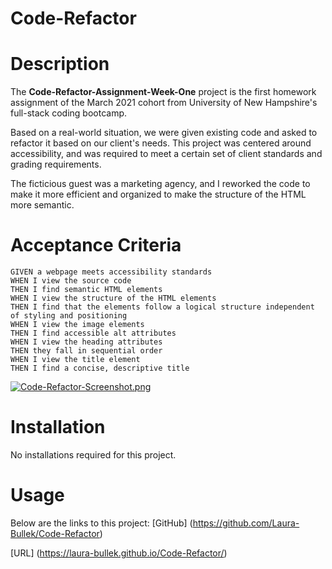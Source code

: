 # Code-Refactor

# Description
The **Code-Refactor-Assignment-Week-One** project is the first homework assignment of the March 2021 cohort from University of New Hampshire's full-stack coding bootcamp. 

Based on a real-world situation, we were given existing code and asked to refactor it based on our client's needs. This project was centered around accessibility, and was required to meet a certain set of client standards and grading requirements.

The ficticious guest was a marketing agency, and I reworked the code to make it more efficient and organized to make the structure of the HTML more semantic.

# Acceptance Criteria
```
GIVEN a webpage meets accessibility standards
WHEN I view the source code
THEN I find semantic HTML elements
WHEN I view the structure of the HTML elements
THEN I find that the elements follow a logical structure independent of styling and positioning
WHEN I view the image elements
THEN I find accessible alt attributes
WHEN I view the heading attributes
THEN they fall in sequential order
WHEN I view the title element
THEN I find a concise, descriptive title
```

[![Code-Refactor-Screenshot.png](https://i.postimg.cc/pTfyGRcV/Code-Refactor-Screenshot.png)](https://postimg.cc/PpqtNsk0)

# Installation
No installations required for this project.

# Usage
Below are the links to this project:
[GitHub] (https://github.com/Laura-Bullek/Code-Refactor)

[URL] (https://laura-bullek.github.io/Code-Refactor/)
